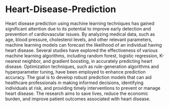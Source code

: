 # Heart-Disease-Prediction
Heart disease prediction using machine learning techniques has gained significant attention due to its potential to improve early detection and prevention of cardiovascular issues. By analyzing medical data, such as age, blood pressure, cholesterol levels, and other relevant parameters, machine learning models can forecast the likelihood of an individual having heart disease. Several studies have explored the effectiveness of various machine learning algorithms, including random forest, logistic regression, K-nearest neighbor, and gradient boosting, in accurately predicting heart disease. Optimization techniques, such as rule-generation algorithms and hyperparameter tuning, have been employed to enhance prediction accuracy. The goal is to develop robust prediction models that can aid healthcare professionals in making informed decisions, identifying individuals at risk, and providing timely interventions to prevent or manage heart disease. The research aims to save lives, reduce the economic burden, and improve patient outcomes associated with heart disease.
